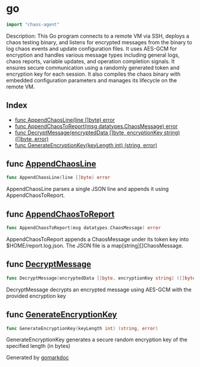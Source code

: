 <!-- Code generated by gomarkdoc. DO NOT EDIT -->

# go

```go
import "chaos-agent"
```

Description: This Go program connects to a remote VM via SSH, deploys a chaos testing binary, and listens for encrypted messages from the binary to log chaos events and update configuration files. It uses AES\-GCM for encryption and handles various message types including general logs, chaos reports, variable updates, and operation completion signals. It ensures secure communication using a randomly generated token and encryption key for each session. It also compiles the chaos binary with embedded configuration parameters and manages its lifecycle on the remote VM.

## Index

- [func AppendChaosLine\(line \[\]byte\) error](<#AppendChaosLine>)
- [func AppendChaosToReport\(msg datatypes.ChaosMessage\) error](<#AppendChaosToReport>)
- [func DecryptMessage\(encryptedData \[\]byte, encryptionKey string\) \(\[\]byte, error\)](<#DecryptMessage>)
- [func GenerateEncryptionKey\(keyLength int\) \(string, error\)](<#GenerateEncryptionKey>)


<a name="AppendChaosLine"></a>
## func [AppendChaosLine](<https://github.com/opensourceCertifications/linux/blob/main/monitor/go/monitor_logic.go#L643>)

```go
func AppendChaosLine(line []byte) error
```

AppendChaosLine parses a single JSON line and appends it using AppendChaosToReport.

<a name="AppendChaosToReport"></a>
## func [AppendChaosToReport](<https://github.com/opensourceCertifications/linux/blob/main/monitor/go/monitor_logic.go#L611>)

```go
func AppendChaosToReport(msg datatypes.ChaosMessage) error
```

AppendChaosToReport appends a ChaosMessage under its token key into $HOME/report.log.json. The JSON file is a map\[string\]\[\]ChaosMessage.

<a name="DecryptMessage"></a>
## func [DecryptMessage](<https://github.com/opensourceCertifications/linux/blob/main/monitor/go/monitor_logic.go#L554>)

```go
func DecryptMessage(encryptedData []byte, encryptionKey string) ([]byte, error)
```

DecryptMessage decrypts an encrypted message using AES\-GCM with the provided encryption key

<a name="GenerateEncryptionKey"></a>
## func [GenerateEncryptionKey](<https://github.com/opensourceCertifications/linux/blob/main/monitor/go/monitor_logic.go#L541>)

```go
func GenerateEncryptionKey(keyLength int) (string, error)
```

GenerateEncryptionKey generates a secure random encryption key of the specified length \(in bytes\)

Generated by [gomarkdoc](<https://github.com/princjef/gomarkdoc>)
